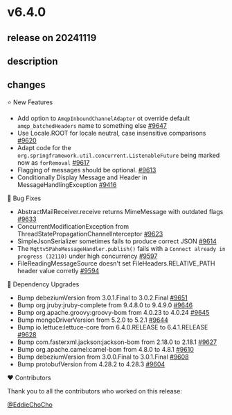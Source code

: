 # v6.4.0

## release on 20241119

## description

## changes

⭐ New Features

* Add option to <code>AmqpInboundChannelAdapter</code> ot override default <code>amqp_batchedHeaders</code> name to something else <a href="https://github.com/spring-projects/spring-integration/issues/9647" data-hovercard-type="issue" data-hovercard-url="/spring-projects/spring-integration/issues/9647/hovercard">#9647</a>
* Use Locale.ROOT for locale neutral, case insensitive comparisons <a href="https://github.com/spring-projects/spring-integration/issues/9620" data-hovercard-type="issue" data-hovercard-url="/spring-projects/spring-integration/issues/9620/hovercard">#9620</a>
* Adapt code for the <code>org.springframework.util.concurrent.ListenableFuture</code> being marked now as <code>forRemoval</code> <a href="https://github.com/spring-projects/spring-integration/issues/9617" data-hovercard-type="issue" data-hovercard-url="/spring-projects/spring-integration/issues/9617/hovercard">#9617</a>
* Flagging of messages should be optional. <a href="https://github.com/spring-projects/spring-integration/issues/9613" data-hovercard-type="issue" data-hovercard-url="/spring-projects/spring-integration/issues/9613/hovercard">#9613</a>
* Conditionally Display Message and Header in MessageHandlingException <a href="https://github.com/spring-projects/spring-integration/issues/9416" data-hovercard-type="issue" data-hovercard-url="/spring-projects/spring-integration/issues/9416/hovercard">#9416</a>

🐞 Bug Fixes

* AbstractMailReceiver.receive returns MimeMessage with outdated flags <a href="https://github.com/spring-projects/spring-integration/issues/9633" data-hovercard-type="issue" data-hovercard-url="/spring-projects/spring-integration/issues/9633/hovercard">#9633</a>
* ConcurrentModificationException from ThreadStatePropagationChannelInterceptor <a href="https://github.com/spring-projects/spring-integration/issues/9623" data-hovercard-type="issue" data-hovercard-url="/spring-projects/spring-integration/issues/9623/hovercard">#9623</a>
* SimpleJsonSerializer sometimes fails to produce correct JSON <a href="https://github.com/spring-projects/spring-integration/issues/9614" data-hovercard-type="issue" data-hovercard-url="/spring-projects/spring-integration/issues/9614/hovercard">#9614</a>
* The <code>Mqttv5PahoMessageHandler.publish()</code> fails with a <code>Connect already in progress (32110)</code> under high concurrency <a href="https://github.com/spring-projects/spring-integration/issues/9597" data-hovercard-type="issue" data-hovercard-url="/spring-projects/spring-integration/issues/9597/hovercard">#9597</a>
* FileReadingMessageSource doesn't set FileHeaders.RELATIVE_PATH header value corretly <a href="https://github.com/spring-projects/spring-integration/issues/9594" data-hovercard-type="issue" data-hovercard-url="/spring-projects/spring-integration/issues/9594/hovercard">#9594</a>

🔨 Dependency Upgrades

* Bump debeziumVersion from 3.0.1.Final to 3.0.2.Final <a href="https://github.com/spring-projects/spring-integration/pull/9651" data-hovercard-type="pull_request" data-hovercard-url="/spring-projects/spring-integration/pull/9651/hovercard">#9651</a>
* Bump org.jruby:jruby-complete from 9.4.8.0 to 9.4.9.0 <a href="https://github.com/spring-projects/spring-integration/pull/9646" data-hovercard-type="pull_request" data-hovercard-url="/spring-projects/spring-integration/pull/9646/hovercard">#9646</a>
* Bump org.apache.groovy:groovy-bom from 4.0.23 to 4.0.24 <a href="https://github.com/spring-projects/spring-integration/pull/9645" data-hovercard-type="pull_request" data-hovercard-url="/spring-projects/spring-integration/pull/9645/hovercard">#9645</a>
* Bump mongoDriverVersion from 5.2.0 to 5.2.1 <a href="https://github.com/spring-projects/spring-integration/pull/9644" data-hovercard-type="pull_request" data-hovercard-url="/spring-projects/spring-integration/pull/9644/hovercard">#9644</a>
* Bump io.lettuce:lettuce-core from 6.4.0.RELEASE to 6.4.1.RELEASE <a href="https://github.com/spring-projects/spring-integration/pull/9628" data-hovercard-type="pull_request" data-hovercard-url="/spring-projects/spring-integration/pull/9628/hovercard">#9628</a>
* Bump com.fasterxml.jackson:jackson-bom from 2.18.0 to 2.18.1 <a href="https://github.com/spring-projects/spring-integration/pull/9627" data-hovercard-type="pull_request" data-hovercard-url="/spring-projects/spring-integration/pull/9627/hovercard">#9627</a>
* Bump org.apache.camel:camel-bom from 4.8.0 to 4.8.1 <a href="https://github.com/spring-projects/spring-integration/pull/9610" data-hovercard-type="pull_request" data-hovercard-url="/spring-projects/spring-integration/pull/9610/hovercard">#9610</a>
* Bump debeziumVersion from 3.0.0.Final to 3.0.1.Final <a href="https://github.com/spring-projects/spring-integration/pull/9608" data-hovercard-type="pull_request" data-hovercard-url="/spring-projects/spring-integration/pull/9608/hovercard">#9608</a>
* Bump protobufVersion from 4.28.2 to 4.28.3 <a href="https://github.com/spring-projects/spring-integration/pull/9604" data-hovercard-type="pull_request" data-hovercard-url="/spring-projects/spring-integration/pull/9604/hovercard">#9604</a>

❤️ Contributors

Thank you to all the contributors who worked on this release:

<a class="user-mention notranslate" data-hovercard-type="user" data-hovercard-url="/users/EddieChoCho/hovercard" data-octo-click="hovercard-link-click" data-octo-dimensions="link_type:self" href="https://github.com/EddieChoCho">@EddieChoCho</a>

